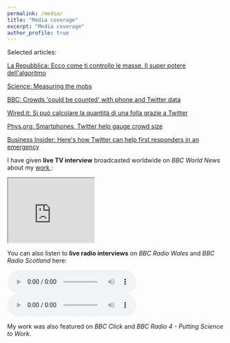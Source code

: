 ```yaml
---
permalink: /media/
title: "Media coverage"
excerpt: "Media coverage"
author_profile: true
---
```

Selected articles:

<a href="http://www.repubblica.it/tecnologia/sicurezza/2016/03/31/news/_ecco_come_controllo_le_masse_il_super_potere_dell_algoritmo-136630321/">La Repubblica: Ecco come ti controllo le masse. Il super potere dell'algoritmo</a>

<a href="http://news.sciencemag.org/social-sciences/2015/05/measuring-mobs" target="_blank" rel="noopener">Science: Measuring the mobs</a>

<a href="http://www.bbc.co.uk/news/science-environment-32883015" target="_blank" rel="noopener">BBC: Crowds 'could be counted' with phone and Twitter data</a>

<a href="http://www.wired.it/internet/social-network/2015/06/05/calcolare-folla-twitter/" target="_blank" rel="noopener">Wired.it: Si può calcolare la quantità di una folla grazie a Twitter</a>

<a href="http://phys.org/news/2015-05-smartphones-twitter-gauge-crowd-size.html" target="_blank" rel="noopener">Phys.org: Smartphones, Twitter help gauge crowd size</a>

<a href="http://uk.businessinsider.com/afp-smartphones-twitter-help-gauge-crowd-size-2015-5?r=US" target="_blank" rel="noopener">Business Insider: Here's how Twitter can help first responders in an emergency</a>

I have given <strong>live TV interview</strong> broadcasted worldwide on <em>BBC World News</em> about my <a href = "https://federicobotta.github.io/publication/2015-10-01-paper-title-number-3" target = "_blank" rel="noopener"> work </a>:

<iframe width="200" height="150"
src="https://www.youtube.com/embed/TY59bJIZs2s">
</iframe>

You can also listen to <strong>live radio interviews</strong> on<em> BBC Radio Wales</em> and <em>BBC Radio Scotland</em> here:

<audio controls>
  <source src="http://federicobotta.github.io/files/Counting Crowds Radio Wales 27-05-2015.mp3" type="audio/mpeg">
  Your browser does not support the audio element.
</audio>

<audio controls>
  <source src="http://federicobotta.github.io/files/Counting Crowds Radio Scotland 27-05-2015.mp3" type="audio/mpeg">
  Your browser does not support the audio element.
</audio>


My work was also featured on <em>BBC Click</em> and <em>BBC Radio 4 - Putting Science to Work</em>.